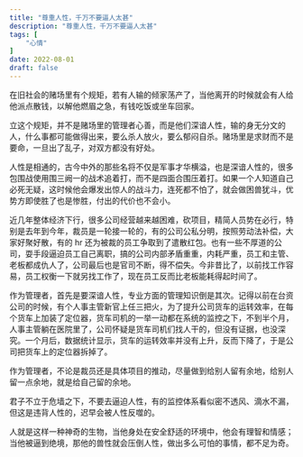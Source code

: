 ```yaml
---
title: "尊重人性，千万不要逼人太甚"  
description: "尊重人性，千万不要逼人太甚"  
tags: [
    "心情"
]  
date: 2022-08-01
draft: false
---
```


在旧社会的赌场里有个规矩，若有人输的倾家荡产了，当他离开的时候就会有人给他派点散钱，以解他燃眉之急，有钱吃饭或坐车回家。

立这个规矩，并不是赌场里的管理者心善，而是他们深谙人性，输的身无分文的人，什么事都可能做得出来，要么杀人放火，要么郁闷自杀。赌场里是求财而不是要命，一旦出了乱子，对双方都没有好处。

人性是相通的，古今中外的那些名将不仅是军事才华横溢，也是深谙人性的，很多包围战使用围三阙一的战术追着打，而不是四面合围压着打。如果一个人知道自己必死无疑，这时候他会爆发出惊人的战斗力，连死都不怕了，就会做困兽犹斗，优势方即使胜了也是惨胜，付出的代价也不会小。

近几年整体经济下行，很多公司经营越来越困难，砍项目，精简人员势在必行，特别是去年到今年，裁员是一轮接一轮的，有的公司公私分明，按照劳动法补偿，大家好聚好散，有的 hr 还为被裁的员工争取到了遣散红包。也有一些不厚道的公司，耍手段逼迫员工自己离职，搞的公司内部矛盾重重，内耗严重，员工和主管、老板都成仇人了，公司最后也是官司不断，得不偿失。今非昔比了，以前找工作容易，员工权衡一下就另找工作了，现在员工反而比老板能耗得起时间了。

作为管理者，首先是要深谙人性，专业方面的管理知识倒是其次。记得以前在台资公司的时候，有个人事主管新官上任三把火，为了提升公司货车的运转效率，在每个货车上加装了定位器，货车司机的一举一动都在系统的监控之下，不到半个月，人事主管躺在医院里了，公司怀疑是货车司机们找人干的，但没有证据，也没深究。一个月后，数据统计显示，货车的运转效率并没有上升，反而下降了，于是公司把货车上的定位器拆掉了。

作为管理者，不论是裁员还是具体项目的推动，尽量做到给别人留有余地，给别人留一点余地，就是给自己留的余地。

君子不立于危墙之下，不要去逼迫人性，有的监控体系看似密不透风、滴水不漏，但这是违背人性的，迟早会被人性反噬的。

人就是这样一种神奇的生物，当他身处在安全舒适的环境中，他会有理智和情感；当他被逼到绝境，那他的兽性就会压倒人性，做出多么可怕的事情，都不足为奇。
